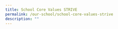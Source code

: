 ```yaml
---
title: School Core Values STRIVE
permalink: /our-school/school-core-values-strive
description: ""
---
```


